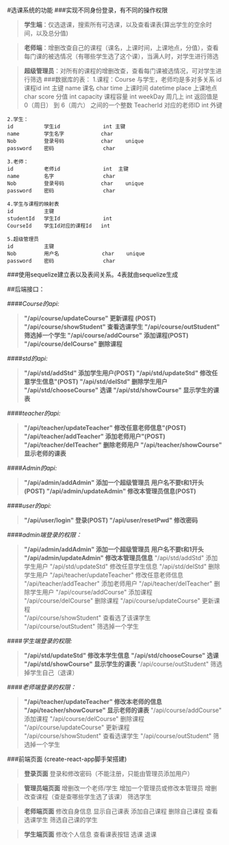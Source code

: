 #选课系统的功能
###实现不同身份登录，有不同的操作权限
>**学生端**：仅选退课，搜索所有可选课，以及查看课表(算出学生的空余时间，以及总分值)

>**老师端**：增删改查自己的课程（课名，上课时间，上课地点，分值），查看每门课的被选情况（有哪些学生选了这个课），当满人时，对学生进行筛选

>**超级管理员**：对所有的课程的增删改查，查看每门课被选情况，可对学生进行筛选
###数据库的表：
    1.课程：Course  与学生，老师均是多对多关系
    id          课程id              int  主键
    name        课名                char
    time        上课时间            datetime
    place       上课地点            char
    score       分值                int
    capacity    课程容量            int
    weekDay     周几上              int     返回值是 0（周日） 到 6（周六） 之间的一个整数
    TeacherId   对应的老师ID        int  外键
    
    2.学生：
    id          学生id              int 主键
    name        学生名字            char
    Nob         登录号码            char    unique
    password    密码                char

    3.老师：
    id          老师id              int  主键
    name        名字                char
    Nob         登录号码            char    unique
    password    密码                char

    4.学生与课程的映射表
    id          主键
    studentId   学生Id              int
    CourseId    学生Id对应的课程Id   int

    5.超级管理员
    id          主键
    Nob         用户名              char    unique
    password    密码                char

###使用sequelize建立表以及表间关系。4表就由sequelize生成

##后端接口：

####*Course的api:*
>**"/api/course/updateCourse"  更新课程  (POST)
"/api/course/showStudent"   查看选课学生
"/api/course/outStudent"    筛选掉一个学生
"/api/course/addCourse"  添加课程(POST)
"/api/course/delCourse"  删除课程**

####*std的api:*
>**"/api/std/addStd"  添加学生用户(POST)
"/api/std/updateStd"  修改任意学生信息"(POST)
"/api/std/delStd"  删除学生用户
"/api/std/chooseCourse" 选课
"/api/std/showCourse" 显示学生的课表**

####*teacher的api:*
>**"/api/teacher/updateTeacher"  修改任意老师信息"(POST)
"/api/teacher/addTeacher" 添加老师用户"(POST)
"/api/teacher/delTeacher"  删除老师用户
"/api/teacher/showCourse"  显示老师的课表**

####*Admin的api:*
>**"/api/admin/addAdmin" 添加一个超级管理员 用户名不要t和1开头(POST)
"/api/admin/updateAdmin" 修改本管理员信息(POST)**

####*user的api:*
>**"/api/user/login"  登录(POST)
"/api/user/resetPwd"  修改密码**


####*admin端登录的权限：*
>**"/api/admin/addAdmin" 添加一个超级管理员 用户名不要t和1开头**
**"/api/admin/updateAdmin" 修改本管理员信息**
"/api/std/addStd"  添加学生用户
"/api/std/updateStd"  修改任意学生信息
"/api/std/delStd"  删除学生用户
"/api/teacher/updateTeacher"  修改任意老师信息
"/api/teacher/addTeacher" 添加老师用户
"/api/teacher/delTeacher"  删除学生用户
"/api/course/addCourse"  添加课程
"/api/course/delCourse"  删除课程
"/api/course/updateCourse"  更新课程  
"/api/course/showStudent"   查看选了该课学生
"/api/course/outStudent"    筛选掉一个学生

####*学生端登录的权限:*
>**"/api/std/updateStd"   修改本学生信息**
**"/api/std/chooseCourse" 选课**
**"/api/std/showCourse"       显示学生的课表**
"/api/course/outStudent"   筛选掉学生自己（退课）

####*老师端登录的权限：*
>**"/api/teacher/updateTeacher"  修改本老师的信息**
**"/api/teacher/showCourse"  显示老师的课表**
"/api/course/addCourse"  添加课程
"/api/course/delCourse"  删除课程
"/api/course/updateCourse"  更新课程  
"/api/course/showStudent"   查看选课学生
"/api/course/outStudent"    筛选掉一个学生

###前端页面   (create-react-app脚手架搭建)
>**登录页面**
登录和修改密码（不能注册，只能由管理员添加用户）

>**管理员端页面**
增删改一个老师/学生
增加一个管理员或修改本管理员
增删改查课程（查是查哪些学生选了该课）
筛选学生

>**老师端页面**
修改自身信息
显示自己课表
添加自己课程
删除自己课程
查看选课学生
筛选自己课的学生

>**学生端页面**
修改个人信息
查看课表按钮
选课
退课